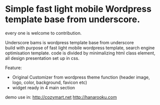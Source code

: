 Simple fast light mobile Wordpress template base from underscore.
==================================================================
every one is welcome to contribution.

Underscore bams is wordpress template base from underscore  
build with purpose of fast light mobile wordpress template, search engine optimisation template.
code is divided by minimalizing html class element, all design presentation set up in css. 

Feature:
- Original Customizer from wordpress theme function (header image, logo, color, background, favicon etc)
- widget ready in 4 main section

demo use in:
http://cozymart.net
http://hanarooku.com